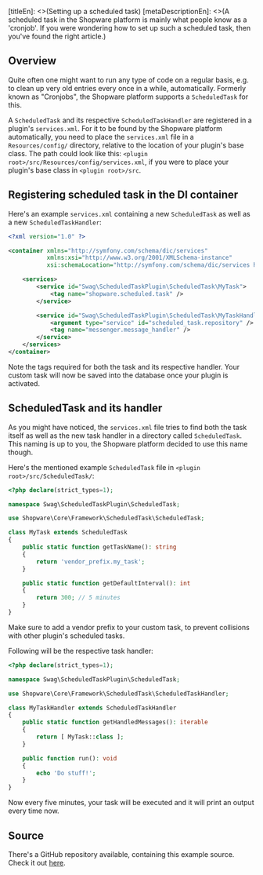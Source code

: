 [titleEn]: <>(Setting up a scheduled task)
[metaDescriptionEn]: <>(A scheduled task in the Shopware platform is mainly what people know as a 'cronjob'. If you were wondering how to set up such a scheduled task, then you've found the right article.)

## Overview

Quite often one might want to run any type of code on a regular basis, e.g. to clean up very old entries
every once in a while, automatically.
Formerly known as "Cronjobs", the Shopware platform supports a `ScheduledTask` for this.

A `ScheduledTask` and its respective `ScheduledTaskHandler` are registered in a plugin's `services.xml`.
For it to be found by the Shopware platform automatically, you need to place the `services.xml` file in a
`Resources/config/` directory, relative to the location of your plugin's base class.
The path could look like this: `<plugin root>/src/Resources/config/services.xml`, if you were to place your plugin's base class in
`<plugin root>/src`.

## Registering scheduled task in the DI container

Here's an example `services.xml` containing a new `ScheduledTask` as well as a new `ScheduledTaskHandler`:

```xml
<?xml version="1.0" ?>

<container xmlns="http://symfony.com/schema/dic/services"
           xmlns:xsi="http://www.w3.org/2001/XMLSchema-instance"
           xsi:schemaLocation="http://symfony.com/schema/dic/services http://symfony.com/schema/dic/services/services-1.0.xsd">

    <services>
        <service id="Swag\ScheduledTaskPlugin\ScheduledTask\MyTask">
            <tag name="shopware.scheduled.task" />
        </service>

        <service id="Swag\ScheduledTaskPlugin\ScheduledTask\MyTaskHandler">
            <argument type="service" id="scheduled_task.repository" />
            <tag name="messenger.message_handler" />
        </service>
    </services>
</container>
```

Note the tags required for both the task and its respective handler.
Your custom task will now be saved into the database once your plugin is activated.

## ScheduledTask and its handler

As you might have noticed, the `services.xml` file tries to find both the task itself as well as the new task handler in
a directory called `ScheduledTask`.
This naming is up to you, the Shopware platform decided to use this name though.

Here's the mentioned example `ScheduledTask` file in `<plugin root>/src/ScheduledTask/`:
```php
<?php declare(strict_types=1);

namespace Swag\ScheduledTaskPlugin\ScheduledTask;

use Shopware\Core\Framework\ScheduledTask\ScheduledTask;

class MyTask extends ScheduledTask
{
    public static function getTaskName(): string
    {
        return 'vendor_prefix.my_task';
    }

    public static function getDefaultInterval(): int
    {
        return 300; // 5 minutes
    }
}
```

Make sure to add a vendor prefix to your custom task, to prevent collisions with other plugin's scheduled tasks.

Following will be the respective task handler:
```php
<?php declare(strict_types=1);

namespace Swag\ScheduledTaskPlugin\ScheduledTask;

use Shopware\Core\Framework\ScheduledTask\ScheduledTaskHandler;

class MyTaskHandler extends ScheduledTaskHandler
{
    public static function getHandledMessages(): iterable
    {
        return [ MyTask::class ];
    }

    public function run(): void
    {
        echo 'Do stuff!';
    }
}
```

Now every five minutes, your task will be executed and it will print an output every time now.

## Source

There's a GitHub repository available, containing this example source.
Check it out [here](https://github.com/shopware/swag-docs-scheduled-task-plugin).
